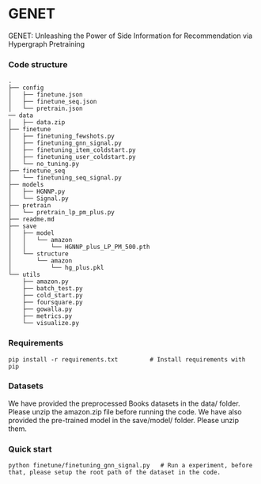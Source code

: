 # GENET

GENET: Unleashing the Power of Side Information for Recommendation via Hypergraph Pretraining

### Code structure

```
.
├── config
│   ├── finetune.json
│   ├── finetune_seq.json
│   └── pretrain.json
── data
│   ├── data.zip
├── finetune
│   ├── finetuning_fewshots.py
│   ├── finetuning_gnn_signal.py
│   ├── finetuning_item_coldstart.py
│   ├── finetuning_user_coldstart.py
│   └── no_tuning.py
├── finetune_seq
│   └── finetuning_seq_signal.py
├── models
│   ├── HGNNP.py
│   └── Signal.py
├── pretrain
│   └── pretrain_lp_pm_plus.py
├── readme.md
├── save
│   ├── model
│   │   └── amazon
│   │       └── HGNNP_plus_LP_PM_500.pth
│   └── structure
│       └── amazon
│           └── hg_plus.pkl
└── utils
    ├── amazon.py
    ├── batch_test.py
    ├── cold_start.py
    ├── foursquare.py
    ├── gowalla.py
    ├── metrics.py
    └── visualize.py
```

### Requirements

```
pip install -r requirements.txt         # Install requirements with pip
```
### Datasets
We have provided the preprocessed Books datasets in the data/ folder. Please unzip the amazon.zip file before running the code.
We have also provided the pre-trained model in the save/model/ folder. Please unzip them.


### Quick start
```
python finetune/finetuning_gnn_signal.py   # Run a experiment, before that, please setup the root path of the dataset in the code.
```

